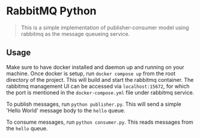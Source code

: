 # RabbitMQ Python
> This is a simple implementation of publisher-consumer model using rabbitmq as the message queueing service.

## Usage
Make sure to have docker installed and daemon up and running on your machine.
Once docker is setup, run  `docker compose up` from the root directory of the project. This will build and start the rabbitmq container.
The rabbitmq management UI can be accessed via `localhost:15672`, for which the port is mentioned in the `docker-compose.yml` file under rabbitmq service.

To publish messages, run `python publisher.py`. This will send a simple 'Hello World' message body to the `hello` queue.

To consume messages, run `python consumer.py`. This reads messages from the `hello` queue.